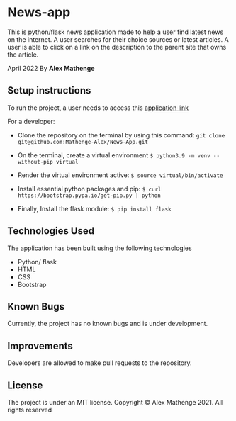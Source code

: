 # News-app
This is python/flask news application made to help a user find latest news on the internet. A user searches for their choice sources or latest articles.
A user is able to click on a link on the description to the parent site that owns the article.
 
 April 2022 
 By **Alex Mathenge**


## Setup instructions
To run the project, a user needs to access this [application link](https://ilex-news.herokuapp.com/)

For a developer:
- Clone the repository on the terminal by using this command: 
```git clone git@github.com:Mathenge-Alex/News-App.git```
- On the terminal, create a virtual environment
```$ python3.9 -m venv --without-pip virtual```

- Render the virtual environment active:
```$ source virtual/bin/activate ```

- Install essential python packages and pip:
```$ curl https://bootstrap.pypa.io/get-pip.py | python```

- Finally, Install the flask module:
```$ pip install flask```

## Technologies Used
The application has been built using the following technologies
- Python/ flask
- HTML
- CSS
- Bootstrap

## Known Bugs
Currently, the project has no known bugs and is under development.

## Improvements
Developers are allowed to make pull requests to the repository.

## License
The project is under an MIT license.
Copyright &copy; Alex Mathenge 2021. All rights reserved
  